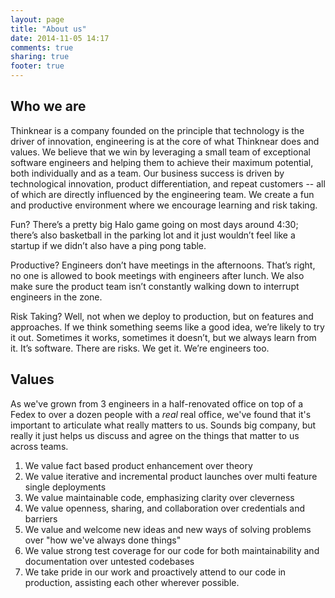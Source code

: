 ```yaml
---
layout: page
title: "About us"
date: 2014-11-05 14:17
comments: true
sharing: true
footer: true
---
```


## Who we are 

Thinknear is a company founded on the principle that technology is the driver of innovation, engineering is at the core of what Thinknear does and values. We believe that we win by leveraging a small team of exceptional software engineers and helping them to achieve their maximum potential, both individually and as a team. Our business success is driven by technological innovation, product differentiation, and repeat customers -- all of which are directly influenced by the engineering team. We create a fun and productive environment where we encourage learning and risk taking. 

Fun? There’s a pretty big Halo game going on most days around 4:30; there’s also basketball in the parking lot and it just wouldn’t feel like a startup if we didn’t also have a ping pong table. 

Productive? Engineers don’t have meetings in the afternoons. That’s right, no one is allowed to book meetings with engineers after lunch. We also make sure the product team isn’t constantly walking down to interrupt engineers in the zone.

Risk Taking? Well, not when we deploy to production, but on features and approaches. If we think something seems like a good idea, we’re likely to try it out. Sometimes it works, sometimes it doesn’t, but we always learn from it. It’s software. There are risks. We get it. We’re engineers too.

## Values

As we've grown from 3 engineers in a half-renovated office on top of a Fedex to over a dozen people with a *real* real office, we've found that it's important to articulate what really matters to us. Sounds big company, but really it just helps us discuss and agree on the things that matter to us across teams.

1. We value fact based product enhancement over theory
1. We value iterative and incremental product launches over multi feature single deployments
1. We value maintainable code, emphasizing clarity over cleverness
1. We value openness, sharing, and collaboration over credentials and barriers
1. We value and welcome new ideas and new ways of solving problems over "how we've always done things"
1. We value strong test coverage for our code for both maintainability and documentation over untested codebases
1. We take pride in our work and proactively attend to our code in production, assisting each other wherever possible.


